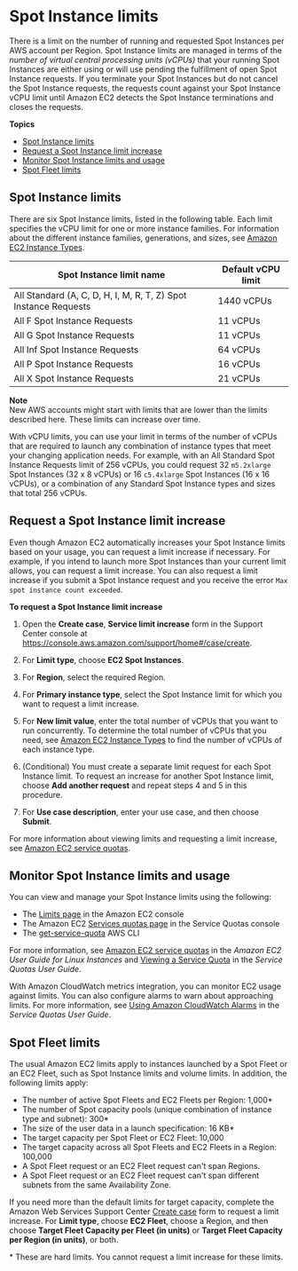 # Spot Instance limits<a name="using-spot-limits"></a>

There is a limit on the number of running and requested Spot Instances per AWS account per Region\. Spot Instance limits are managed in terms of the *number of virtual central processing units \(vCPUs\)* that your running Spot Instances are either using or will use pending the fulfillment of open Spot Instance requests\. If you terminate your Spot Instances but do not cancel the Spot Instance requests, the requests count against your Spot Instance vCPU limit until Amazon EC2 detects the Spot Instance terminations and closes the requests\.

**Topics**
+ [Spot Instance limits](#spot-limits-general)
+ [Request a Spot Instance limit increase](#spot-vcpu-limits-request-increase)
+ [Monitor Spot Instance limits and usage](#monitoring-spot-limits)
+ [Spot Fleet limits](#spot-fleet-limitations)

## Spot Instance limits<a name="spot-limits-general"></a>

There are six Spot Instance limits, listed in the following table\. Each limit specifies the vCPU limit for one or more instance families\. For information about the different instance families, generations, and sizes, see [Amazon EC2 Instance Types](http://aws.amazon.com/ec2/instance-types/)\.


| Spot Instance limit name | Default vCPU limit | 
| --- | --- | 
|  All Standard \(A, C, D, H, I, M, R, T, Z\) Spot Instance Requests  |  1440 vCPUs  | 
|  All F Spot Instance Requests  |  11 vCPUs  | 
|  All G Spot Instance Requests  |  11 vCPUs  | 
|  All Inf Spot Instance Requests  | 64 vCPUs | 
|  All P Spot Instance Requests  |  16 vCPUs  | 
|  All X Spot Instance Requests  |  21 vCPUs  | 

**Note**  
New AWS accounts might start with limits that are lower than the limits described here\. These limits can increase over time\.

With vCPU limits, you can use your limit in terms of the number of vCPUs that are required to launch any combination of instance types that meet your changing application needs\. For example, with an All Standard Spot Instance Requests limit of 256 vCPUs, you could request 32 `m5.2xlarge` Spot Instances \(32 x 8 vCPUs\) or 16 `c5.4xlarge` Spot Instances \(16 x 16 vCPUs\), or a combination of any Standard Spot Instance types and sizes that total 256 vCPUs\. 

## Request a Spot Instance limit increase<a name="spot-vcpu-limits-request-increase"></a>

Even though Amazon EC2 automatically increases your Spot Instance limits based on your usage, you can request a limit increase if necessary\. For example, if you intend to launch more Spot Instances than your current limit allows, you can request a limit increase\. You can also request a limit increase if you submit a Spot Instance request and you receive the error `Max spot instance count exceeded`\.

**To request a Spot Instance limit increase**

1. Open the **Create case**, **Service limit increase** form in the Support Center console at [https://console\.aws\.amazon\.com/support/home\#/case/create](https://console.aws.amazon.com/support/home#/case/create?issueType=service-limit-increase&limitType=service-code-ec2-spot-instances)\.

1. For **Limit type**, choose **EC2 Spot Instances**\.

1. For **Region**, select the required Region\.

1. For **Primary instance type**, select the Spot Instance limit for which you want to request a limit increase\.

1. For **New limit value**, enter the total number of vCPUs that you want to run concurrently\. To determine the total number of vCPUs that you need, see [Amazon EC2 Instance Types](http://aws.amazon.com/ec2/instance-types/) to find the number of vCPUs of each instance type\. 

1. \(Conditional\) You must create a separate limit request for each Spot Instance limit\. To request an increase for another Spot Instance limit, choose **Add another request** and repeat steps 4 and 5 in this procedure\.

1. For **Use case description**, enter your use case, and then choose **Submit**\.

For more information about viewing limits and requesting a limit increase, see [Amazon EC2 service quotas](ec2-resource-limits.md)\.

## Monitor Spot Instance limits and usage<a name="monitoring-spot-limits"></a>

You can view and manage your Spot Instance limits using the following:
+ The [Limits page](https://console.aws.amazon.com/ec2/#Limits) in the Amazon EC2 console
+ The Amazon EC2 [Services quotas page](https://console.aws.amazon.com/servicequotas/#!/services/ec2/quotas) in the Service Quotas console
+ The [get\-service\-quota](https://docs.aws.amazon.com/cli/latest/reference/service-quotas/get-service-quota.html) AWS CLI

For more information, see [Amazon EC2 service quotas](ec2-resource-limits.md) in the *Amazon EC2 User Guide for Linux Instances* and [Viewing a Service Quota](https://docs.aws.amazon.com/servicequotas/latest/userguide/gs-request-quota.html) in the *Service Quotas User Guide*\.  

With Amazon CloudWatch metrics integration, you can monitor EC2 usage against limits\. You can also configure alarms to warn about approaching limits\. For more information, see [Using Amazon CloudWatch Alarms](https://docs.aws.amazon.com/servicequotas/latest/userguide/configure-cloudwatch.html) in the *Service Quotas User Guide*\.

## Spot Fleet limits<a name="spot-fleet-limitations"></a>

The usual Amazon EC2 limits apply to instances launched by a Spot Fleet or an EC2 Fleet, such as Spot Instance limits and volume limits\. In addition, the following limits apply:
+ The number of active Spot Fleets and EC2 Fleets per Region: 1,000\*
+ The number of Spot capacity pools \(unique combination of instance type and subnet\): 300\*
+ The size of the user data in a launch specification: 16 KB\*
+ The target capacity per Spot Fleet or EC2 Fleet: 10,000
+ The target capacity across all Spot Fleets and EC2 Fleets in a Region: 100,000
+ A Spot Fleet request or an EC2 Fleet request can't span Regions\.
+ A Spot Fleet request or an EC2 Fleet request can't span different subnets from the same Availability Zone\.

If you need more than the default limits for target capacity, complete the Amazon Web Services Support Center [Create case](https://console.aws.amazon.com/support/home#/case/create?issueType=service-limit-increase&limitType=service-code-ec2-fleet) form to request a limit increase\. For **Limit type**, choose **EC2 Fleet**, choose a Region, and then choose **Target Fleet Capacity per Fleet \(in units\)** or **Target Fleet Capacity per Region \(in units\)**, or both\.

\* These are hard limits\. You cannot request a limit increase for these limits\.
